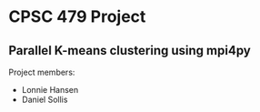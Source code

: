 # CPSC 479 Project

## Parallel K-means clustering using mpi4py

Project members:
* Lonnie Hansen
* Daniel Sollis
